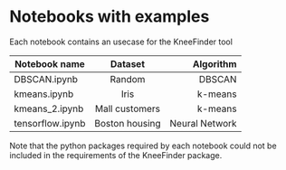 # Notebooks with examples

Each notebook contains an usecase for the KneeFinder tool

| Notebook name    |    Dataset     |      Algorithm |
|------------------|:--------------:|---------------:|
| DBSCAN.ipynb     |     Random     |         DBSCAN |
| kmeans.ipynb     |      Iris      |        k-means |
| kmeans_2.ipynb   | Mall customers |        k-means |
| tensorflow.ipynb | Boston housing | Neural Network |

Note that the python packages required by each notebook 
could not be included in the requirements of the KneeFinder package.